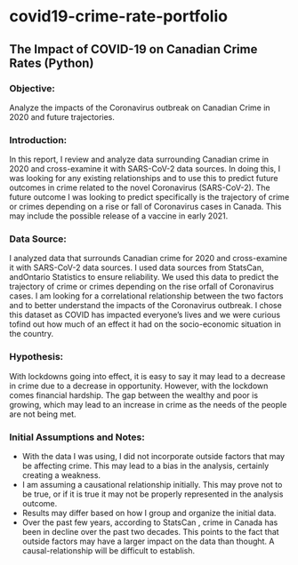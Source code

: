 # covid19-crime-rate-portfolio
## The Impact of COVID-19 on Canadian Crime Rates (Python)

### Objective: 
Analyze the impacts of the Coronavirus outbreak on Canadian Crime in 2020 and future
trajectories.

### Introduction: 
In this report, I review and analyze data surrounding Canadian crime in 2020 and
cross-examine it with SARS-CoV-2 data sources. In doing this, I was looking for any existing
relationships and to use this to predict future outcomes in crime related to the novel
Coronavirus (SARS-CoV-2). The future outcome I was looking to predict specifically is the trajectory of crime or crimes depending on a rise or fall of Coronavirus cases in Canada. This may include the
possible release of a vaccine in early 2021.

### Data Source: 
I analyzed data that surrounds Canadian crime for 2020 and cross-examine it with SARS-CoV-2 data sources. I used data sources from StatsCan, andOntario Statistics to ensure reliability. We used this data to predict the trajectory of crime or crimes depending on the rise orfall of Coronavirus cases. I am looking for a correlational relationship between the two factors and to better understand the impacts of the Coronavirus outbreak. I chose this dataset as COVID has impacted everyoneʼs lives and we were curious tofind out how much of an effect it had on the socio-economic situation in the country.

### Hypothesis: 
With lockdowns going into effect, it is easy to say it may lead to a decrease in crime due to
a decrease in opportunity. However, with the lockdown comes financial hardship. The gap
between the wealthy and poor is growing, which may lead to an increase in crime as the
needs of the people are not being met.

### Initial Assumptions and Notes:
- With the data I was using, I did not incorporate outside factors that may be affecting crime. This may lead to a bias in the analysis, certainly creating a weakness.
- I am assuming a causational relationship initially. This may prove not to be true, or if it is true it may not be properly represented in the analysis outcome.
- Results may differ based on how I group and organize the initial data.
- Over the past few years, according to StatsCan , crime in Canada has been in decline over the past two decades. This points to the fact that outside factors may have a larger impact on the data than thought. A causal-relationship will be difficult to establish.
